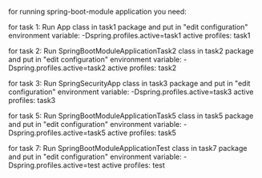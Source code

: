for running spring-boot-module application you need:

for task 1:
Run App class in task1 package and put in "edit configuration"
    environment variable: -Dspring.profiles.active=task1
    active profiles: task1

for task 2:
Run SpringBootModuleApplicationTask2 class in task2 package and put in "edit configuration"
    environment variable: -Dspring.profiles.active=task2
    active profiles: task2

for task 3:
Run SpringSecurityApp class in task3 package and put in "edit configuration"
    environment variable: -Dspring.profiles.active=task3
    active profiles: task3

for task 5:
Run SpringBootModuleApplicationTask5 class in task5 package and put in "edit configuration"
    environment variable: -Dspring.profiles.active=task5
    active profiles: task5

for task 7:
Run SpringBootModuleApplicationTest class in task7 package and put in "edit configuration"
    environment variable: -Dspring.profiles.active=test
    active profiles: test
